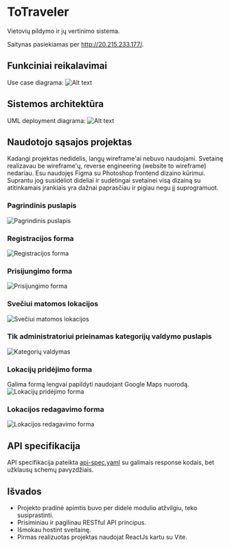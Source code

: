 ﻿# ToTraveler
Vietovių pildymo ir jų vertinimo sistema.

Saitynas pasiekiamas per http://20.215.233.177/.

## Funkciniai reikalavimai
Use case diagrama:
![Alt text](./readme/usecase.png)

## Sistemos architektūra 
UML deployment diagrama:
![Alt text](./readme/deployment.png)

## Naudotojo sąsajos projektas
Kadangi projektas nedidelis, langų wireframe'ai nebuvo naudojami. Svetainę realizavau be wireframe'ų, reverse engineering (website to wireframe) nedariau. Esu naudojęs Figma su Photoshop frontend dizaino kūrimui. Suprantu jog susidėliot dideliai ir sudėtingai svetainei visą dizainą  su atitinkamais įrankiais yra dažnai paprasčiau ir pigiau negu jį suprogramuot.

### Pagrindinis puslapis
![Pagrindinis puslapis](homepage.png)

### Registracijos forma
![Registracijos forma](register.png)

### Prisijungimo forma
![Prisijungimo forma](login.png)

### Svečiui matomos lokacijos
![Svečiui matomos lokacijos](guest_locations.png)

### Tik administratoriui prieinamas kategorijų valdymo puslapis
![Kategorių valdymas](categories.png)

### Lokacijų pridėjimo forma
Galima formą lengvai papildyti naudojant Google Maps nuorodą.
![Lokacijų pridėjimo forma](location_add.png)

### Lokacijos redagavimo forma
![Lokacijos redagavimo forma](location_edit.png)


## API specifikacija
API specifikacija pateikta [api-spec.yaml](/api-spec.yaml) su galimais response kodais, bet užklausų schemų pavyzdžiais.

## Išvados
- Projekto pradinė apimtis buvo per didelė modulio atžvilgiu, teko susiprastinti.
- Prisiminiau ir pagilinau RESTful API principus.
- Išmokau hostint sveitainę.
- Pirmas realizuotas projektas naudojat ReactJs kartu su Vite.


